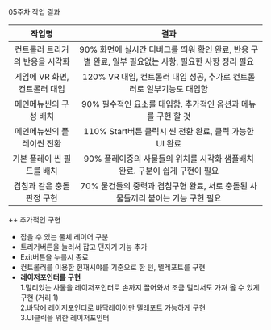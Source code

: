 05주차 작업 결과


|작업명|결과|
|:---:|:---:|
|컨트롤러 트리거의 반응을 시각화 | 90% 화면에 실시간 디버그를 띄워 확인 완료, 반응 구별 완료, 일부 필요없는 사항, 필요한 사항 정리 필요|
|게임에 VR 화면, 컨트롤러 대입 | 120% VR 대입, 컨트롤러 대입 성공, 추가로 컨트롤러로 일부기능도 대입함|
|메인메뉴씬의 구성 배치 | 90% 필수적인 요소를 대입함. 추가적인 옵션과 메뉴를 구현 할 것|
|메인메뉴씬의 플레이씬 전환 | 110% Start버튼 클릭시 씬 전환 완료, 클릭 가능한 UI 완료|
|기본 플레이 씬 필드를 배치 | 90% 플레이중의 사물들의 위치를 시각화 샘플배치 완료. 구분이 쉽게 구현이 필요|
|겹침과 같은 충돌판정 구현 | 70% 물건들의 중력과 겹침구현 완료, 서로 충돌된 사물들끼리 붙이는 기능 구현 필요|

++ 추가적인 구현  
- 잡을 수 있는 물체 레이어 구분  
- 트리거버튼을 눌러서 잡고 던지기 기능 추가  
- Exit버튼을 누를시 종료  
- 컨트롤러를 이용한 현재시야를 기준으로 한 턴, 텔레포트를 구현  
- **레이저포인터를 구현**  
1.멀리있는 사물을 레이저포인터로 손까지 끌어와서 조금 멀리서도 가져 올 수 있게 구현 (거리 1)  
2.바닥에 레이저포인터로 바닥레이어만 텔레포트 가능하게 구현  
3.UI클릭을 위한 레이저포인터
